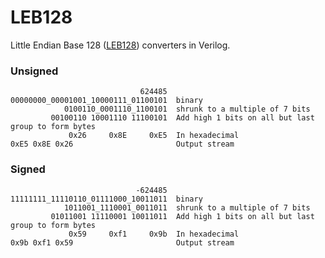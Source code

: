 # LEB128

Little Endian Base 128 ([LEB128](https://en.wikipedia.org/wiki/LEB128)) converters in Verilog.

### Unsigned

```
                             624485
00000000_00001001_10000111_01100101  binary
            0100110_0001110_1100101  shrunk to a multiple of 7 bits
         00100110 10001110 11100101  Add high 1 bits on all but last group to form bytes
             0x26     0x8E     0xE5  In hexadecimal
0xE5 0x8E 0x26                       Output stream
```

### Signed

```
                            -624485
11111111_11110110_01111000_10011011  binary
            1011001_1110001_0011011  shrunk to a multiple of 7 bits
         01011001 11110001 10011011  Add high 1 bits on all but last group to form bytes
             0x59     0xf1     0x9b  In hexadecimal
0x9b 0xf1 0x59                       Output stream
```
